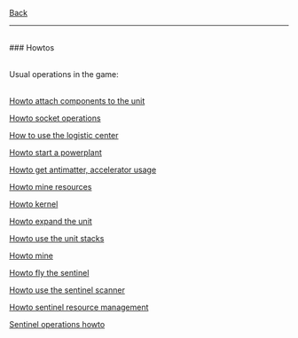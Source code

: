 [Back](https://binary-station.github.io/Structura)
<hr>
<br>
### Howtos<br><br>

Usual operations in the game:
<br><br>

[Howto attach components to the unit](https://binary-station.github.io/StructuraHowtos/Attach)

[Howto socket operations](https://binary-station.github.io/StructuraHowtos/SocketOperations)

[How to use the logistic center](https://binary-station.github.io/StructuraHowtos/LogisticCenter)

[Howto start a powerplant](https://binary-station.github.io/StructuraHowtos/PowerPlant)

[Howto get antimatter, accelerator usage](https://binary-station.github.io/StructuraHowtos/Accelerator)

[Howto mine resources](https://binary-station.github.io/StructuraHowtos/MineResources)

[Howto kernel](https://binary-station.github.io/StructuraHowtos/Kernel)

[Howto expand the unit](https://binary-station.github.io/StructuraHowtos/ExpandUnit)

[Howto use the unit stacks](https://binary-station.github.io/StructuraHowtos/UnitStacks)

[Howto mine](https://binary-station.github.io/StructuraHowtos/Mine)

[Howto fly the sentinel](https://binary-station.github.io/StructuraHowtos/SentinelNavigation)

[Howto use the sentinel scanner](https://binary-station.github.io/StructuraHowtos/SentinelScanner)

[Howto sentinel resource management](https://binary-station.github.io/StructuraHowtos/SentinelResourceManagement)

[Sentinel operations howto](https://binary-station.github.io/StructuraHowtos/SentinelOperations)
